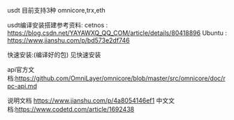 usdt 目前支持3种
omnicore,trx,eth

usdt编译安装搭建参考资料:
cetnos : https://blog.csdn.net/YAYAWXQ_QQ_COM/article/details/80418896
Ubuntu : https://www.jianshu.com/p/bd573e2df746

快速安装:(编译好的包)
见快速安装



api官方文档:https://github.com/OmniLayer/omnicore/blob/master/src/omnicore/doc/rpc-api.md

说明文档
https://www.jianshu.com/p/4a8054146ef1
中文文档:https://www.codetd.com/article/1692438
